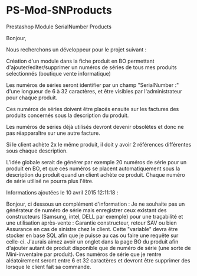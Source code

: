 # PS-Mod-SNProducts
Prestashop Module SerialNumber Products

Bonjour,

Nous recherchons un développeur pour le projet suivant :

Création d'un module dans la fiche produit en BO permettant d'ajouter/editer/supprimer un numéros de séries de tous mes produits selectionnés (boutique vente informatique)

Les numéros de séries seront identifier par un champ "SerialNumber :" d'une longueur de 6 à 32 caractères, et être visibles par l'administrateur pour chaque produit.

Ces numéros de séries doivent être placés ensuite sur les factures des produits concernés sous la description du produit.

Les numéros de séries déjà utilisés devront devenir obsolètes et donc ne pas réapparaître sur une autre facture.

Si le client achète 2x le même produit, il doit y avoir 2 références différentes sous chaque description.

L'idée globale serait de générer par exemple 20 numéros de série pour un produit en BO, et que ces numéros se placent automatiquement sous la description du produit quand un client achète ce produit. Chaque numéro de série utilisé ne pourra plus l'être.

Informations ajoutées le 10 avril 2015 12:11:18 :

Bonjour, ci dessous un complément d'information : 
Je ne souhaite pas un générateur de numéro de série mais enregistrer ceux existant des constructeurs (Samsung, intel, DELL par exemple) pour une traçabilité et une utilisation après-vente : Garantie constructeur, retour SAV ou bien Assurance en cas de sinistre chez le client. Cette "variable" devra être stocker en base SQL afin que je puisse au cas ou faire une requête sur celle-ci. 
J'aurais aimez avoir un onglet dans la page BO du produit afin d'ajouter autant de produit disponible que de numéro de série (une sorte de Mini-inventaire par produit). Ces numéros de série que je rentre aléatoirement seront entre 6 et 32 caractères et devront être supprimer des lorsque le client fait sa commande.

